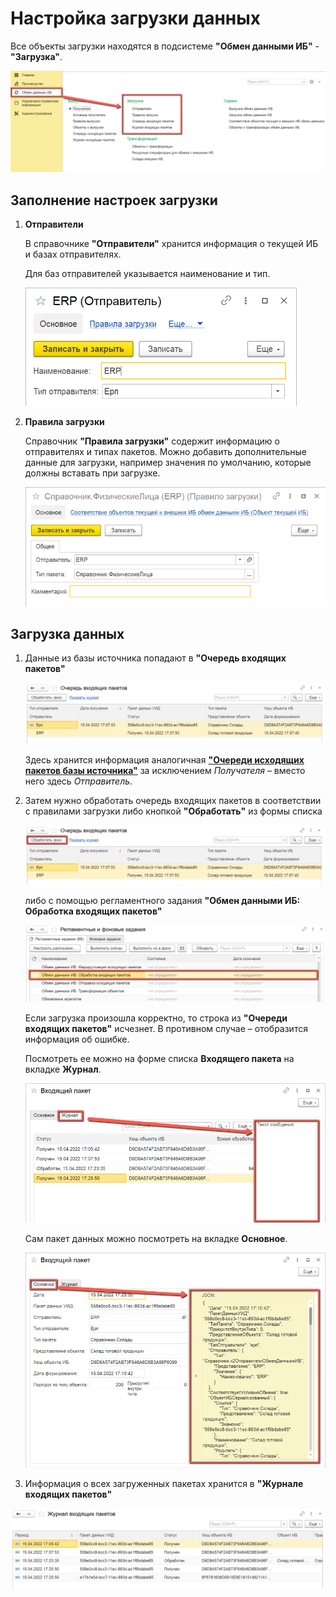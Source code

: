 # Настройка загрузки данных

Все объекты загрузки находятся в подсистеме **"Обмен данными ИБ"** - **"Загрузка"**.

[![1][1]][1]

## Заполнение настроек загрузки

1. **Отправители**

    В справочнике **"Отправители"** хранится информация о текущей ИБ и базах отправителях.

    Для баз отправителей указывается наименование и тип.

    [![2][2]][2]

2. **Правила загрузки**

    Справочник **"Правила загрузки"** содержит информацию о отправителях и типах пакетов. Можно добавить дополнительные данные для загрузки, например значения по умолчанию, которые должны вставать при загрузке.

    [![3][3]][3]

## Загрузка данных

1. Данные из базы источника попадают в **"Очередь входящих пакетов"**

    [![4][4]][4]

    Здесь хранится информация аналогичная [**"Очереди исходящих пакетов базы источника"**](ConfiguringDataUnloading.md) за исключением *Получателя* – вместо него здесь *Отправитель*.

2. Затем нужно обработать очередь входящих пакетов в соответствии с правилами загрузки либо кнопкой **"Обработать"** из формы списка

    [![5][5]][5]

    либо с помощью регламентного задания **"Обмен данными ИБ: Обработка входящих пакетов"**

    [![6][6]][6]

    Если загрузка произошла корректно, то строка из **"Очереди входящих пакетов"** исчезнет. В противном случае – отобразится информация об ошибке.

    Посмотреть ее можно на форме списка **Входящего пакета** на вкладке **Журнал**.

    [![7][7]][7]

    Сам пакет данных можно посмотреть на вкладке **Основное**.

    [![8][8]][8]

3. Информация о всех загруженных пакетах хранится в **"Журнале входящих пакетов"**

[![9][9]][9]

[1]: ConfiguringDataLoading.assets/1.png
[2]: ConfiguringDataLoading.assets/2.png
[3]: ConfiguringDataLoading.assets/3.png
[4]: ConfiguringDataLoading.assets/4.png
[5]: ConfiguringDataLoading.assets/5.png
[6]: ConfiguringDataLoading.assets/6.png
[7]: ConfiguringDataLoading.assets/7.png
[8]: ConfiguringDataLoading.assets/8.png
[9]: ConfiguringDataLoading.assets/9.png
